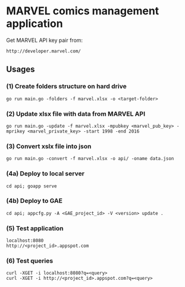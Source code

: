 # MARVEL comics management application

Get MARVEL API key pair from:

	http://developer.marvel.com/

## Usages

### (1) Create folders structure on hard drive

	go run main.go -folders -f marvel.xlsx -o <target-folder>
	
### (2) Update xlsx file with data from MARVEL API

	go run main.go -update -f marvel.xlsx -mpubkey <marvel_pub_key> -mprikey <marvel_private_key> -start 1998 -end 2016

### (3) Convert xslx file into json

	go run main.go -convert -f marvel.xlsx -o api/ -oname data.json

### (4a) Deploy to local server

    cd api; goapp serve 

### (4b) Deploy to GAE

    cd api; appcfg.py -A <GAE_project_id> -V <version> update .
    
### (5) Test application

	localhost:8080
	http://<project_id>.appspot.com
	
### (6) Test queries

	curl -XGET -i localhost:8080?q=<query>
	curl -XGET -i http://<project_id>.appspot.com?q=<query>